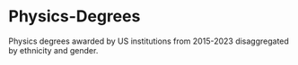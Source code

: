 # Physics-Degrees
Physics degrees awarded by US institutions from 2015-2023 disaggregated by ethnicity and gender.
